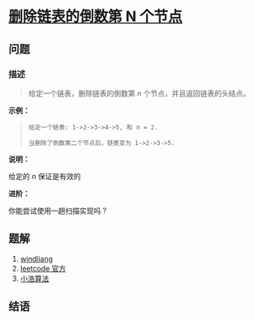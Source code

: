 # [删除链表的倒数第 N 个节点](https://leetcode-cn.com/problems/remove-nth-node-from-end-of-list/)

## 问题

### 描述

> 给定一个链表，删除链表的倒数第 _n_ 个节点，并且返回链表的头结点。

**示例：**

> ```text
> 给定一个链表: 1->2->3->4->5, 和 n = 2.
>
> 当删除了倒数第二个节点后，链表变为 1->2->3->5.
> ```

**说明：**

给定的 _n_ 保证是有效的

**进阶：**

你能尝试使用一趟扫描实现吗？

## 题解

1. [windliang](https://leetcode.wang/leetCode-19-Remov-Nth-Node-From-End-of-List.html)
2. [leetcode 官方](https://leetcode-cn.com/problems/remove-nth-node-from-end-of-list/solution/shan-chu-lian-biao-de-dao-shu-di-nge-jie-dian-by-l/)
3. [小浩算法](https://www.geekxh.com/1.1.链表系列/101.html#_01、哨兵节点)

## 结语
